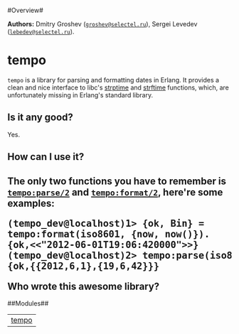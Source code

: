 

#Overview#


__Authors:__ Dmitry Groshev ([`groshev@selectel.ru`](mailto:groshev@selectel.ru)), Sergei Levedev ([`lebedev@selectel.ru`](mailto:lebedev@selectel.ru)).


tempo
=====
`tempo` is a library for parsing and formatting dates in
Erlang. It provides a clean and nice interface to libc's
[strptime](http://linux.die.net/man/3/strptime) and
[strftime](http://linux.die.net/man/3/strftime) functions,
which, are unfortunately missing in Erlang's standard library.

Is it any good?
---------------
Yes.

How can I use it?
-----------------

The only two functions you have to remember is [`tempo:parse/2`](tempo.md#parse-2)
and [`tempo:format/2`](tempo.md#format-2), here're some examples:<pre>(tempo_dev@localhost)1> {ok, Bin} = tempo:format(iso8601, {now, now()}).
{ok,<<"2012-06-01T19:06:420000">>}
(tempo_dev@localhost)2> tempo:parse(iso8601, {datetime, Bin}).
{ok,{{2012,6,1},{19,6,42}}}</pre>Who wrote this awesome library?
-------------------------------

##Modules##


<table width="100%" border="0" summary="list of modules">
<tr><td><a href="tempo.md" class="module">tempo</a></td></tr></table>

